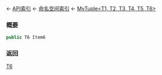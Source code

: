 ← [API索引](Api-Index) ← [命名空间索引](Namespace-Index) ← [MyTuple&lt;T1, T2, T3, T4, T5, T6&gt;](VRage.MyTuple`6)

### 概要

```csharp
public T6 Item6
```

### 返回

[T6]()

